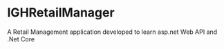 # IGHRetailManager
A Retail Management application developed to learn asp.net Web API and .Net Core

